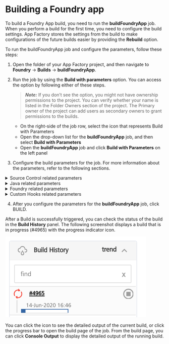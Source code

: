                           

Building a Foundry app
=====================

To build a Foundry App build, you need to run the **buildFoundryApp** job. When you perform a build for the first time, you need to configure the build settings. App Factory stores the settings from the build to make configurations of the future builds easier by providing the **Rebuild** option.

To run the buildFoundryApp job and configure the parameters, follow these steps:

1.  Open the folder of your App Factory project, and then navigate to **Foundry** → **Builds** → **buildFoundryApp**.
2.  Run the job by using the **Build with parameters** option. You can access the option by following either of these steps.  
    
    > **_Note:_** If you don’t see the option, you might not have ownership permissions to the project. You can verify whether your name is listed in the Folder Owners section of the project. The Primary owner of the project can add users as secondary owners to grant permissions to the builds.
    
    *   On the right-side of the job row, select the icon that represents Build with Parameters
    *   Open the drop-down list for the **buildFoundryApp** job, and then select **Build with Parameters**
    *   Open the **buildFoundryApp** job and click **Build with Parameters** on the left panel
3.  Configure the build parameters for the job. For more information about the parameters, refer to the following sections.  
    
    
<details close markdown="block"><summary>Source Control related parameters</summary>
    
   <table style="width: 80%;mc-table-style: url('Resources/TableStyles/Basic.css');" class="TableStyle-Basic" cellspacing="0"><colgroup><col class="TableStyle-Basic-Column-Column1"><col class="TableStyle-Basic-Column-Column1"></colgroup><tbody><tr class="TableStyle-Basic-Body-Body1"><th class="TableStyle-Basic-BodyE-Column1-Body1">Parameter</th><th class="TableStyle-Basic-BodyD-Column1-Body1">Description</th></tr><tr class="TableStyle-Basic-Body-Body1"><td class="TableStyle-Basic-BodyB-Column1-Body1">SCM_BRANCH</td><td class="TableStyle-Basic-BodyA-Column1-Body1">Specifies the branch, release tag, or the commit ID of the repository that contains the source code of the Foundry app.</td></tr></tbody></table>
    
</details>
<details close markdown="block"><summary>Java related parameters</summary>
    
> **_Important:_** The JAR files that you want to use for your project must follow the Maven naming convention. For more information, refer to [JAR file naming convention](#JAR).
    
   <table style="width: 80%;mc-table-style: url('Resources/TableStyles/Basic.css');" class="TableStyle-Basic" cellspacing="0"><colgroup><col class="TableStyle-Basic-Column-Column1"><col class="TableStyle-Basic-Column-Column1"></colgroup><tbody><tr class="TableStyle-Basic-Body-Body1"><th class="TableStyle-Basic-BodyE-Column1-Body1">Parameter</th><th class="TableStyle-Basic-BodyD-Column1-Body1">Description</th></tr><tr class="TableStyle-Basic-Body-Body1"><td class="TableStyle-Basic-BodyE-Column1-Body1">CLEAN_JAVA_ASSETS</td><td class="TableStyle-Basic-BodyD-Column1-Body1">Specifies whether App Factory must remove the JAR files of the Foundry source code that are stored in the repository before the app is imported to Foundry.You can use the parameter with BUILD_JAVA_ASSETS to clean the existing JAR files, and then use the JAR files that are built by the Maven POM scripts in the build pipeline.</td></tr><tr class="TableStyle-Basic-Body-Body1"><td class="TableStyle-Basic-BodyE-Column1-Body1">BUILD_JAVA_ASSETS</td><td class="TableStyle-Basic-BodyD-Column1-Body1">Specifies whether App Factory must build and import the Java dependencies from the repository. If this parameter is enabled, App Factory checks out the Java source code, compiles it, packages it, and then bundles it with the Foundry app.If this parameter is enabled, App Factory displays the following build parameters:JAVA_PROJECTS_DIRMVN_GOALS_AND_OPTIONS<span class="autonumber"><span><b><i><span style="color: #0a9c4a;" class="mcFormatColor">Note: </span></i></b></span></span>Only Maven 3 is supported as the Java build mechanism.</td></tr><tr class="TableStyle-Basic-Body-Body1"><td class="TableStyle-Basic-BodyE-Column1-Body1"><a name="JAVA_PROJECTS_DIR"></a>JAVA_PROJECTS_DIR</td><td class="TableStyle-Basic-BodyD-Column1-Body1">Specifies the path of the directory that contains the Java assets that you want to build.For example, if your Java assets are stored in <code class="file_names">path/to/Java/Asset1</code> and <code class="file_names">path/to/Java/Asset2</code>, the Java directory is <code class="file_names">path/to/Java</code>.If your Java assets are stored in a separate repository, add the name of the repository as a prefix to the path of the directory.For example, if your repository name is <code class="file_names">JavaRepo.git</code>, and your Java assets are stored in <code class="file_names">path/to/Java</code>, the Java directory is <code class="file_names">JavaRepo/path/to/Java</code>.<span class="autonumber"><span><b><i><span style="color: #0a9c4a;" class="mcFormatColor">Note: </span></i></b></span></span>This parameter is displayed only if BUILD_JAVA_ASSETS is enabled.</td></tr><tr class="TableStyle-Basic-Body-Body1"><td class="TableStyle-Basic-BodyB-Column1-Body1">MVN_GOALS_AND_OPTIONS</td><td class="TableStyle-Basic-BodyA-Column1-Body1">Specifies the Maven goals that you want to run to build the Java assets. You can also add command line options for the mvn command.The default Maven goals are: <code class="codefirst">clean package</code>.You can invoke Maven with a different set of goals, maven profiles, or additional arguments by using the -D option.For example: <code class="codefirst">clean package -DskipTests -Darg1=foo1 -Darg2=foo2</code><span class="autonumber"><span><b><i><span style="color: #0a9c4a;" class="mcFormatColor">Note: </span></i></b></span></span>This parameter is displayed only if BUILD_JAVA_ASSETS is enabled.</td></tr></tbody></table>
    
</details>
<details close markdown="block"><summary>Foundry related parameters</summary>
    
  <table style="mc-table-style: url]('Resources/TableStyles/Basic.css');width: 80%;" class="TableStyle-Basic" cellspacing="0"><colgroup><col class="TableStyle-Basic-Column-Column1"><col class="TableStyle-Basic-Column-Column1"></colgroup><tbody><tr class="TableStyle-Basic-Body-Body1"><th class="TableStyle-Basic-BodyE-Column1-Body1">Parameter</th><th class="TableStyle-Basic-BodyD-Column1-Body1">Description</th></tr><tr class="TableStyle-Basic-Body-Body1"><td class="TableStyle-Basic-BodyE-Column1-Body1">FOUNDRY_APP_CONFIG</td><td class="TableStyle-Basic-BodyD-Column1-Body1">Specifies the configuration that App Factory uses to connect the Iris (client) app to corresponding Foundry (server) app.The configuration includes the hosting type, cloud account, environment name, and the Foundry app name.The build pipeline refers to this parameter for the Foundry Account details to Import and Publish the app. For more information, refer to <a href="ManagingCredentials.html#Adding_Foundry" target="_blank">Adding new VoltMX Foundry App Config</a>.</td></tr><tr class="TableStyle-Basic-Body-Body1"><td class="TableStyle-Basic-BodyE-Column1-Body1">IMPORT</td><td class="TableStyle-Basic-BodyD-Column1-Body1">Specifies whether App Factory must import the Foundry app to the Foundry cloud that is specified in the FOUNDRY_APP_CONFIG.If the parameter is disabled and you want to import the app, you must download the package from the link that is shared in the email and manually import it to Foundry.If this parameter is enabled, App Factory displays the following build parameters:FOUNDRY_CREDENTIALS_IDIMPORT_FOUNDRY_APP_VERSIONPUBLISH<span class="autonumber"><span><b><i><span style="color: #0a9c4a;" class="mcFormatColor">Note: </span></i></b></span></span>To publish the Foundry app to an environment, you must import the app to the Foundry cloud.</td></tr><tr class="TableStyle-Basic-Body-Body1"><td class="TableStyle-Basic-BodyE-Column1-Body1">FOUNDRY_CREDENTIALS_ID</td><td class="TableStyle-Basic-BodyD-Column1-Body1">Specifies the credentials that App Factory uses to import and publish the app to the Foundry cloud. The Foundry cloud must be specified in the FOUNDRY_APP_CONFIG. For more information, refer to <a href="ManagingCredentials.html#Cloud" target="_blank">Adding New Cloud Credentials</a>.<span class="autonumber"><span><b><i><span style="color: #0a9c4a;" class="mcFormatColor">Note: </span></i></b></span></span>This parameter is displayed only if IMPORT is enabled.</td></tr><tr class="TableStyle-Basic-Body-Body1"><td class="TableStyle-Basic-BodyE-Column1-Body1">IMPORT_FOUNDRY_APP_VERSION</td><td class="TableStyle-Basic-BodyD-Column1-Body1">Specifies the location from which the version of the Foundry app is fetched.To fetch the app version, you can use either of these sources:<b>Meta.json</b> file that is stored in the repositoryFOUNDRY_APP_CONFIG parameterType the version manually<div class="Note" data-mc-autonum="<b><i><span style=&quot;color: #0a9c4a;&quot; class=&quot;mcFormatColor&quot;>Note: </span></i></b>"><span class="autonumber"><span><b><i><span style="color: #0a9c4a;" class="mcFormatColor">Note: </span></i></b></span></span>If you select the <b>Type it in</b> option, App Factory displays the FOUNDRY_APP_VERSION parameter.This parameter is displayed only if IMPORT is enabled.</div></td></tr><tr class="TableStyle-Basic-Body-Body1"><td class="TableStyle-Basic-BodyE-Column1-Body1">FOUNDRY_APP_VERSION</td><td class="TableStyle-Basic-BodyD-Column1-Body1">Specifies the version of the Foundry app that you want to import.The version must be in the format &lt;major&gt;.&lt;minor&gt;, for example: <b>1.0</b> or <b>999.99</b>. The major version must be between 1 and 999, and the minor version must be between 1 and 99.<span class="autonumber"><span><b><i><span style="color: #0a9c4a;" class="mcFormatColor">Note: </span></i></b></span></span>This parameter is applicable only if the IMPORT_FOUNDRY_APP_VERSION is selected as <b>Type it in</b>.</td></tr><tr class="TableStyle-Basic-Body-Body1"><td class="TableStyle-Basic-BodyE-Column1-Body1">PUBLISH</td><td class="TableStyle-Basic-BodyD-Column1-Body1">Specifies whether App Factory must publish the app to the Foundry environment.If the parameter is disabled and you want to publish the app to a run-time environment, you need to manually publish the app from the Foundry console.If you enable this parameter, App Factory displays the following parameters:SERVICE_CONFIG_PATH<span class="autonumber"><span><b><i><span style="color: #0a9c4a;" class="mcFormatColor">Note: </span></i></b></span></span>This parameter is displayed only if IMPORT is enabled.</td></tr><tr class="TableStyle-Basic-Body-Body1"><td class="TableStyle-Basic-BodyB-Column1-Body1"><a name="SERVICE_CONFIG"></a>SERVICE_CONFIG_PATH</td><td class="TableStyle-Basic-BodyA-Column1-Body1">Specifies the path to the service configuration JSON file relative to the root of the source code repository. For information about service configuration, refer to <a href="../../../Foundry/voltmx_foundry_user_guide/Content/ServiceConfigProfile.html" target="_blank">Managing Service Profiles</a>.<span class="autonumber"><span><b><i><span style="color: #ff6600;" class="mcFormatColor">Important: </span></i></b></span></span>This parameter is only applicable for Foundry Console versions V9SP2 or later.App Factory supports custom locations for the configuration file, but HCL recommends naming the folder <code class="codefirst" style="font-size: 11pt;">configuration</code>. HCL also recommends naming every JSON file after the environment it is meant for. For example: If your environment is called <b>Test Env</b>, your configuration file should be <code class="codefirst" style="font-size: 11pt;">configuration/Test_Env.json</code>.<span class="autonumber"><span><b><i><span style="color: #0a9c4a;" class="mcFormatColor">Note: </span></i></b></span></span>This parameter is displayed only if the <code class="codefirst">PUBLISH</code> parameter is selected.</td></tr></tbody></table>
    
</details>
<details close markdown="block"><summary>Custom Hooks related parameters</summary>
    
  <table style="width: 80%;mc-table-style: url('Resources/TableStyles/Basic.css');" class="TableStyle-Basic" cellspacing="0"><colgroup><col class="TableStyle-Basic-Column-Column1"><col class="TableStyle-Basic-Column-Column1"></colgroup><tbody><tr class="TableStyle-Basic-Body-Body1"><th class="TableStyle-Basic-BodyE-Column1-Body1">Parameter</th><th class="TableStyle-Basic-BodyD-Column1-Body1">Description</th></tr><tr class="TableStyle-Basic-Body-Body1"><td class="TableStyle-Basic-BodyB-Column1-Body1">RUN_CUSTOM_HOOKS</td><td class="TableStyle-Basic-BodyA-Column1-Body1">Specifies whether Custom Hooks must be run as part of the build pipeline. If this parameter is disabled, App Factory does not run Custom Hooks in the build pipeline.</td></tr></tbody></table>

</details>
    
4.  After you configure the parameters for the **buildFoundryApp** job, click BUILD.

After a Build is successfully triggered, you can check the status of the build in the **Build History** panel. The following screenshot displays a build that is in progress (#4965) with the progress indicator icon.

![](Resources/Images/Foundry_buildStatus.png)

You can click the icon to see the detailed output of the current build, or click the progress bar to open the build page of the job. From the build page, you can click **Console Output** to display the detailed output of the running build.


